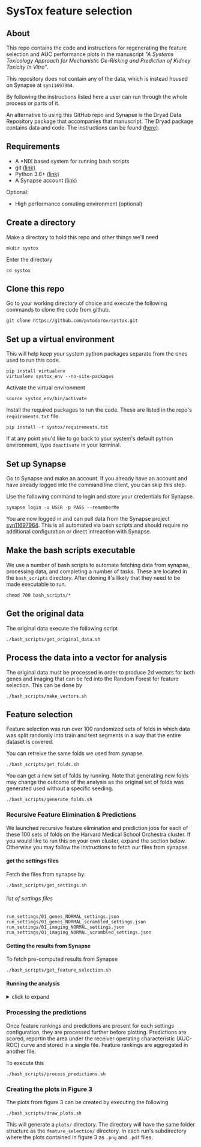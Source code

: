 # SysTox feature selection

## About
This repo contains the code and instructions for regenerating the feature selection and AUC performance plots in the manuscript *"A Systems Toxicology Approach for Mechanistic De-Risking and Prediction of Kidney Toxicity In Vitro"*.

This repository does not contain any of the data, which is instead housed on Synapse at `syn11697964`.

By following the instructions listed here a user can run through the whole process or parts of it.

An alternative to using this GitHub repo and Synapse is the Dryad Data Repository package that accompanies that manuscript. The Dryad package contains data and code. The instructions can be found [(here)](https://github.com/pvtodorov/systox/blob/master/README_Dryad.md).

## Requirements

* A *NIX based system for running bash scripts
* git [(link)](https://git-scm.com/book/en/v2/Getting-Started-Installing-Git)
* Python 3.6+ [(link)](https://www.python.org/downloads/)
* A Synapse account [(link)](http://docs.synapse.org/articles/getting_started.html)

Optional:
* High performance comuting environment (optional)

## Create a directory
Make a directory to hold this repo and other things we'll need

```
mkdir systox
```

Enter the directory
```
cd systox
```

## Clone this repo

Go to your working directory of choice and execute the following commands to clone the code from github.

```
git clone https://github.com/pvtodorov/systox.git
```

## Set up a virtual environment
This will help keep your system python packages separate from the ones used to run this code.

```
pip install virtualenv
virtualenv systox_env --no-site-packages
```

Activate the virtual environment
```
source systox_env/bin/activate
```
Install the required packages to run the code. These are listed in the repo's `requirements.txt` file.
```
pip install -r systox/requirements.txt
```

If at any point you'd like to go back to your system's default python environment, type `deactivate` in your terminal.


## Set up Synapse
Go to Synapse and make an account. If you already have an account and have already logged into the command line client, you can skip this step.

Use the following command to login and store your credentials for Synapse.
```
synapse login -u USER -p PASS --rememberMe
```
You are now logged in and can pull data from the Synapse project [syn11697964](https://www.synapse.org/#!Synapse:syn11697964). This is all automated via bash scripts and should require no additional configuration or direct intreaction with Synapse.


## Make the bash scripts executable
We use a number of bash scripts to automate fetching data from synapse, processing data, and completing a number of tasks. These are located in the `bash_scripts` directory. After cloning it's likely that they need to be made executable to run.
```
chmod 700 bash_scripts/*
```


## Get the original data
The original data execute the following script
```
./bash_scripts/get_original_data.sh
```

## Process the data into a vector for analysis
The original data must be processed in order to produce 2d vectors for both genes and imaging that can be fed into the Random Forest for feature selection. This can be done by
```
./bash_scripts/make_vectors.sh
```

## Feature selection
Feature selection was run over 100 randomized sets of folds in which data was split randomly into train and test segments in a way that the entire dataset is covered.

You can retreive the same folds we used from synapse
```
./bash_scripts/get_folds.sh
```

You can get a new set of folds by running. Note that generating new folds may change the outcome of the analysis as the original set of folds was generated used without a specific seeding.
```
./bash_scripts/generate_folds.sh
```

### Recursive Feature Elimination & Predictions

We launched recursive feature elimination and prediction jobs for each of these 100 sets of folds on the Harvard Medical School Orchestra cluster. If you would like to run this on your own cluster, expand the section below. Otherwise you may follow the instructions to fetch our files from synapse.

#### get the settings files
Fetch the files from synapse by:
```
./bash_scripts/get_settings.sh
```
###### list of settings files
```
run_settings/01_genes_NORMAL_settings.json
run_settings/01_genes_NORMAL_scrambled_settings.json
run_settings/01_imaging_NORMAL_settings.json
run_settings/01_imaging_NORMAL_scrambled_settings.json
```

#### Getting the results from Synapse
To fetch pre-computed results from Synapse 
```
./bash_scripts/get_feature_selection.sh
```

#### Running the analysis
<details>
<summary>
click to expand
</summary>


##### feature selection Python script
```
python scripts/feature_select.py <settings file> <fold number>
```
##### predictions Python script
```
python scripts/predict.py <settings file> <fold number>
```

* The fold numbers must be an array from 0-99

* An example SLURM scheduler script is provided in `bash_scripts/submit_many_backgrounds_predict.sh`.
</details>

### Processing the predictions

Once feature rankings and predictions are present for each settings configuration, they are processed further before plotting. Predictions are scored, reportin the area under the receiver operating characteristic (AUC-ROC) curve and stored in a single file. Feature rankings are aggregated in another file.

To execute this
```
./bash_scripts/process_predictions.sh
```


### Creating the plots in Figure 3
The plots from figure 3 can be created by executing the following
```
./bash_scripts/draw_plots.sh
```
This will generate a `plots/` directory. The directory will have the same folder structure as the `feature_selection/` directory. In each run's subdirectory where the plots contained in figure 3 as `.png` and `.pdf` files.
